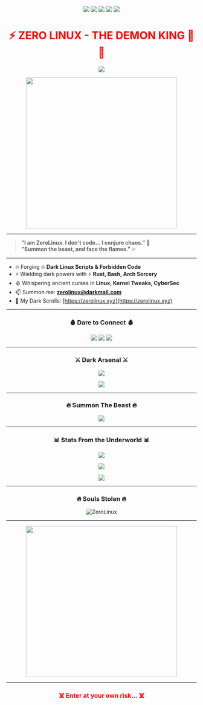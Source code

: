 
<p align="center">
  <img src="https://img.shields.io/badge/Version-2.0-blueviolet?style=for-the-badge&logo=python" />
  <img src="https://img.shields.io/badge/Linux-Supported-success?style=for-the-badge&logo=linux" />
  <img src="https://img.shields.io/badge/Termux-Ready-brightgreen?style=for-the-badge&logo=android" />
  <img src="https://img.shields.io/badge/Windows-Compatible-blue?style=for-the-badge&logo=windows" />
  <img src="https://img.shields.io/badge/Python-3.x-yellow?style=for-the-badge&logo=python" />
</p>
<!-- 👿🔥💻 ZERO LINUX - DEMON KING MODE 💻🔥👿 -->

<h1 align="center" style="color:red;">⚡️ ZERO LINUX - THE DEMON KING 👑🔥</h1>

<p align="center">
  <img src="https://readme-typing-svg.herokuapp.com?font=Gothic+A1&size=30&duration=3000&pause=1000&color=FF0000&center=true&vCenter=true&width=600&lines=Welcome+to+the+Dark+Realm;ZeroLinux+Rules+the+Code+Underworld;Summon+the+Beast+if+You+Dare;Souls+Will+Be+Stolen..." />
</p>

<p align="center">
  <img src="https://media.tenor.com/I6kN-6X7nhAAAAAj/programmer.gif" width="400" />
</p>

---

> **"I am ZeroLinux. I don't code... I conjure chaos."** 👿  
> **"Summon the beast, and face the flames."** 🔥

---

- 🔥 Forging 🔥 **Dark Linux Scripts & Forbidden Code**
- ⚡ Wielding dark powers with ⚡ **Rust, Bash, Arch Sorcery**
- 🩸 Whispering ancient curses in **Linux, Kernel Tweaks, CyberSec**
- 📫 Summon me: **zerolinux@darkmail.com**
- 🚀 My Dark Scrolls: [https://zerolinux.xyz](https://zerolinux.xyz)

---

<h3 align="center">🩸 Dare to Connect 🩸</h3>
<p align="center">
  <a href="https://linkedin.com/in/zerolinux" target="blank"><img src="https://img.shields.io/badge/LinkedIn-%23ff0000?style=for-the-badge&logo=linkedin&logoColor=white"/></a>
  <a href="https://twitter.com/zerolinux" target="blank"><img src="https://img.shields.io/badge/Twitter-%23ff0000?style=for-the-badge&logo=twitter&logoColor=white"/></a>
  <a href="mailto:zerolinux@darkmail.com"><img src="https://img.shields.io/badge/Gmail-%23ff0000?style=for-the-badge&logo=gmail&logoColor=white"/></a>
</p>

---

<h3 align="center">⚔️ Dark Arsenal ⚔️</h3>
<p align="center">
  <img src="https://readme-typing-svg.herokuapp.com?font=Fira+Code&size=22&duration=3000&pause=1000&color=FF0000&center=true&vCenter=true&width=500&lines=Arch+Linux+Slayer;Bash+Necromancer;Rust+Warlock;Python+Dark+Lord;System+Tweaker;GitHub+Shadow+Master" />
</p>

<p align="center">
  <img src="https://skillicons.dev/icons?i=linux,bash,rust,python,git,github,vim&theme=dark" />
</p>

---

<h3 align="center">🔥 Summon The Beast 🔥</h3>
<p align="center">
  <a href="https://github.com/ZeroLinux/YourMainProject" target="_blank">
    <img src="https://img.shields.io/badge/Summon%20the%20Beast-%23ff0000?style=for-the-badge&logo=github&logoColor=white" />
  </a>
</p>

---

<h3 align="center">📊 Stats From the Underworld 📊</h3>
<p align="center">
  <img src="https://github-readme-stats.vercel.app/api?username=ZeroLinux&show_icons=true&theme=dark&title_color=ff0000&icon_color=ff0000" />
</p>
<p align="center">
  <img src="https://github-readme-streak-stats.herokuapp.com?user=ZeroLinux&theme=dark&hide_border=true&ring=ff0000&fire=ff0000&currStreakLabel=ff0000" />
</p>
<p align="center">
  <img src="https://github-readme-stats.vercel.app/api/top-langs/?username=ZeroLinux&layout=compact&theme=dark&title_color=ff0000" />
</p>

---

<h3 align="center">🔥 Souls Stolen 🔥</h3>
<p align="center">
  <img src="https://komarev.com/ghpvc/?username=ZeroLinux&label=Souls%20stolen&color=ff0000&style=plastic" alt="ZeroLinux" />
</p>

---

<p align="center">
  <img src="https://media.tenor.com/2z2K7A6DLgAAAAAC/hell-fire-fire.gif" width="400" />
</p>

---

<h3 align="center" style="color:red;">☠️ Enter at your own risk... ☠️</h3>
